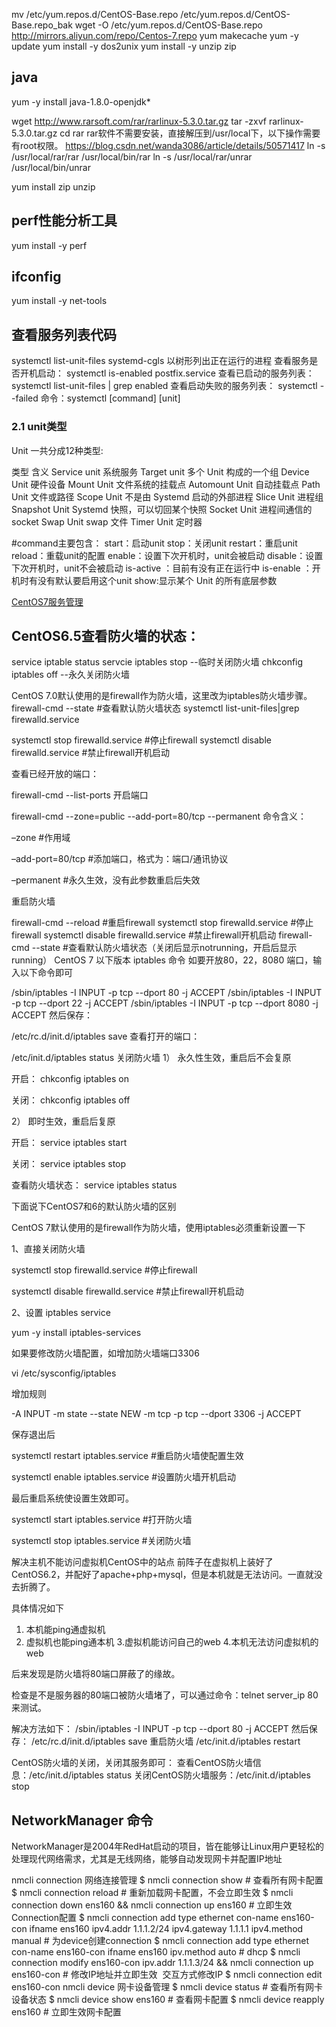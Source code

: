 mv /etc/yum.repos.d/CentOS-Base.repo /etc/yum.repos.d/CentOS-Base.repo_bak
wget -O /etc/yum.repos.d/CentOS-Base.repo http://mirrors.aliyun.com/repo/Centos-7.repo
yum makecache
yum -y update
yum install -y dos2unix
yum install -y unzip zip


## java
 yum -y install java-1.8.0-openjdk*


wget http://www.rarsoft.com/rar/rarlinux-5.3.0.tar.gz
tar -zxvf rarlinux-5.3.0.tar.gz
cd rar
rar软件不需要安装，直接解压到/usr/local下，以下操作需要有root权限。
https://blog.csdn.net/wanda3086/article/details/50571417
ln -s /usr/local/rar/rar /usr/local/bin/rar
ln -s /usr/local/rar/unrar /usr/local/bin/unrar


yum install zip unzip


## perf性能分析工具
yum install -y perf

## ifconfig
 yum install -y net-tools
## 查看服务列表代码  
systemctl   list-unit-files
systemd-cgls   以树形列出正在运行的进程
查看服务是否开机启动：   systemctl is-enabled postfix.service
查看已启动的服务列表：   systemctl list-unit-files | grep enabled
查看启动失败的服务列表：   systemctl --failed
命令：systemctl [command] [unit]
### 2.1 unit类型
Unit 一共分成12种类型:

类型	含义
Service unit	系统服务
Target unit	多个 Unit 构成的一个组
Device Unit	硬件设备
Mount Unit	文件系统的挂载点
Automount Unit	自动挂载点
Path Unit	文件或路径
Scope Unit	不是由 Systemd 启动的外部进程
Slice Unit	进程组
Snapshot Unit	Systemd 快照，可以切回某个快照
Socket Unit	进程间通信的 socket
Swap Unit	swap 文件
Timer Unit	定时器

#command主要包含：
start：启动unit
stop：关闭unit
restart：重启unit
reload：重载unit的配置
enable：设置下次开机时，unit会被启动
disable：设置下次开机时，unit不会被启动
is-active ：目前有没有正在运行中
is-enable ：开机时有没有默认要启用这个unit
show:显示某个 Unit 的所有底层参数

[CentOS7服务管理](https://www.cnblogs.com/tkqasn/p/9379242.html)

## CentOS6.5查看防火墙的状态：
service iptable status
servcie iptables stop                    --临时关闭防火墙
chkconfig iptables off                    --永久关闭防火墙

CentOS 7.0默认使用的是firewall作为防火墙，这里改为iptables防火墙步骤。
firewall-cmd --state #查看默认防火墙状态
systemctl list-unit-files|grep firewalld.service 

systemctl stop firewalld.service #停止firewall
systemctl disable firewalld.service #禁止firewall开机启动

查看已经开放的端口：

firewall-cmd --list-ports
开启端口

firewall-cmd --zone=public --add-port=80/tcp --permanent
命令含义：

–zone #作用域

–add-port=80/tcp #添加端口，格式为：端口/通讯协议

–permanent #永久生效，没有此参数重启后失效

重启防火墙

firewall-cmd --reload #重启firewall
systemctl stop firewalld.service #停止firewall
systemctl disable firewalld.service #禁止firewall开机启动
firewall-cmd --state #查看默认防火墙状态（关闭后显示notrunning，开启后显示running）
CentOS 7 以下版本 iptables 命令
如要开放80，22，8080 端口，输入以下命令即可

/sbin/iptables -I INPUT -p tcp --dport 80 -j ACCEPT
/sbin/iptables -I INPUT -p tcp --dport 22 -j ACCEPT
/sbin/iptables -I INPUT -p tcp --dport 8080 -j ACCEPT
然后保存：

/etc/rc.d/init.d/iptables save
查看打开的端口：

/etc/init.d/iptables status
关闭防火墙 
1） 永久性生效，重启后不会复原

开启： chkconfig iptables on

关闭： chkconfig iptables off

2） 即时生效，重启后复原

开启： service iptables start

关闭： service iptables stop

查看防火墙状态： service iptables status

下面说下CentOS7和6的默认防火墙的区别

CentOS 7默认使用的是firewall作为防火墙，使用iptables必须重新设置一下

1、直接关闭防火墙

systemctl stop firewalld.service #停止firewall

systemctl disable firewalld.service #禁止firewall开机启动

2、设置 iptables service

yum -y install iptables-services

如果要修改防火墙配置，如增加防火墙端口3306

vi /etc/sysconfig/iptables 

增加规则

-A INPUT -m state --state NEW -m tcp -p tcp --dport 3306 -j ACCEPT

保存退出后

systemctl restart iptables.service #重启防火墙使配置生效

systemctl enable iptables.service #设置防火墙开机启动

最后重启系统使设置生效即可。

systemctl start iptables.service #打开防火墙

systemctl stop iptables.service #关闭防火墙

解决主机不能访问虚拟机CentOS中的站点
前阵子在虚拟机上装好了CentOS6.2，并配好了apache+php+mysql，但是本机就是无法访问。一直就没去折腾了。 
 
具体情况如下 
1. 本机能ping通虚拟机 
2. 虚拟机也能ping通本机 
3.虚拟机能访问自己的web 
4.本机无法访问虚拟机的web 
 
后来发现是防火墙将80端口屏蔽了的缘故。 
 
检查是不是服务器的80端口被防火墙堵了，可以通过命令：telnet server_ip 80 来测试。 
 
解决方法如下： 
/sbin/iptables -I INPUT -p tcp --dport 80 -j ACCEPT 
然后保存： 
/etc/rc.d/init.d/iptables save 
重启防火墙 
/etc/init.d/iptables restart 
 
CentOS防火墙的关闭，关闭其服务即可： 
查看CentOS防火墙信息：/etc/init.d/iptables status 
关闭CentOS防火墙服务：/etc/init.d/iptables stop 

## NetworkManager 命令
NetworkManager是2004年RedHat启动的项目，皆在能够让Linux用户更轻松的处理现代网络需求，尤其是无线网络，能够自动发现网卡并配置IP地址

nmcli connection 网络连接管理
$ nmcli connection show  # 查看所有网卡配置
$ nmcli connection reload # 重新加载网卡配置，不会立即生效
$ nmcli connection down ens160 && nmcli connection up ens160 # 立即生效Connection配置
$ nmcli connection add type ethernet con-name ens160-con ifname ens160 ipv4.addr 1.1.1.2/24 ipv4.gateway 1.1.1.1 ipv4.method manual # 为device创建connection
$ nmcli connection add type ethernet con-name ens160-con ifname ens160 ipv.method auto # dhcp
$ nmcli connection modify ens160-con ipv.addr 1.1.1.3/24 && nmcli connection up ens160-con # 修改IP地址并立即生效
​
交互方式修改IP
$ nmcli connection edit ens160-con
​
nmcli device 网卡设备管理
$ nmcli device status # 查看所有网卡设备状态
$ nmcli device show ens160 # 查看网卡配置
$ nmcli device reapply ens160 # 立即生效网卡配置